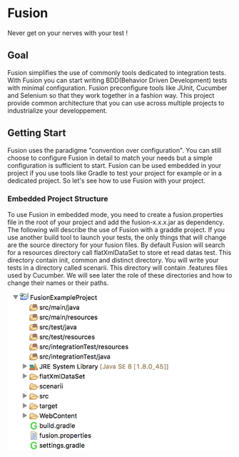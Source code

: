 # Fusion
Never get on your nerves with your test !

## Goal
Fusion simplifies the use of commonly tools dedicated to integration tests. With Fusion you can start writing BDD(Behavior Driven Development) tests with minimal configuration.
Fusion preconfigure tools like JUnit, Cucumber and Selenium so that they work together in a fashion way. This project provide common architecture that you can use across multiple projects to industrialize your developpement.

## Getting Start
Fusion uses the paradigme "convention over configuration". You can still choose to configure Fusion in detail to match your needs but a simple configuration is sufficient to start. Fusion can be used embedded in your project if you use tools like Gradle to test your project for example or in a dedicated project. So let's see how to use Fusion with your project.

### Embedded Project Structure
To use Fusion in embedded mode, you need to create a fusion.properties file in the root of your project and add  the fusion-x.x.x.jar as dependency. The following will describe the use of Fusion with a graddle project. If you use another build tool to launch your tests, the only things that will change are the source directory for your fusion files. By default Fusion will search for a resources directory call flatXmlDataSet to store et read datas test. This directory contain init, common and distinct directory. You will write your tests in a directory called scenarii. This directory will contain .features files used by Cucumber. We will see later the role of these directories and how to change their names or their paths.

![](https://github.com/scandinave/Fusion/blob/scandinave-readme/resources/gradleStructure.png)
